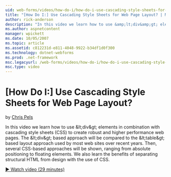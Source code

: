 ```yaml
---
uid: web-forms/videos/how-do-i/how-do-i-use-cascading-style-sheets-for-web-page-layout
title: "[How Do I:] Use Cascading Style Sheets for Web Page Layout? | Microsoft Docs"
author: rick-anderson
description: "In this video we learn how to use &amp;lt;div&amp;gt; elements in combination with cascading style sheets (CSS) to create robust and higher performance web p..."
ms.author: aspnetcontent
manager: wpickett
ms.date: 10/05/2007
ms.topic: article
ms.assetid: c812231d-e811-4048-9922-b34df1d0f300
ms.technology: dotnet-webforms
ms.prod: .net-framework
msc.legacyurl: /web-forms/videos/how-do-i/how-do-i-use-cascading-style-sheets-for-web-page-layout
msc.type: video
---
```

[How Do I:] Use Cascading Style Sheets for Web Page Layout?
====================
by [Chris Pels](https://twitter.com/chrispels)

In this video we learn how to use &amp;lt;div&amp;gt; elements in combination with cascading style sheets (CSS) to create robust and higher performance web pages. The &amp;lt;div&amp;gt; based approach will be compared to the &amp;lt;table&amp;gt; based layout approach used by most web sites over recent years. Then, several CSS-based approaches will be shown, ranging from absolute positioning to floating elements. We also learn the benefits of separating structural HTML from design with the use of CSS.

[&#9654; Watch video (29 minutes)](https://channel9.msdn.com/Blogs/ASP-NET-Site-Videos/how-do-i-use-cascading-style-sheets-for-web-page-layout)